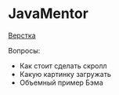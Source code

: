 # JavaMentor

[Верстка](https://sanirouke.github.io/JavaMentor/Section1/Block4/)

Вопросы:

- Как стоит сделать скролл
- Какую картинку загружать
- Объемный пример Бэма